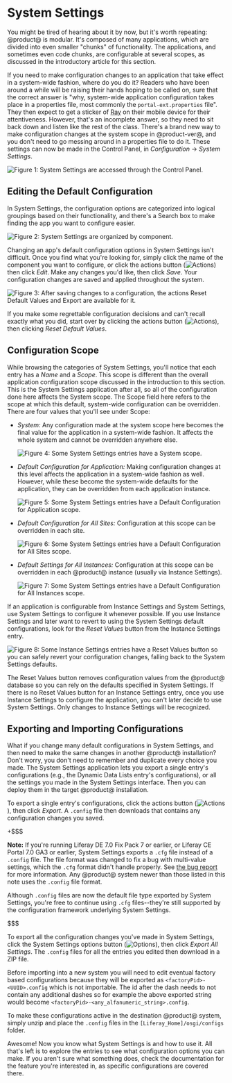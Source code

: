 # System Settings [](id=system-settings)

You might be tired of hearing about it by now, but it's worth repeating: 
@product@ is modular. It's composed of many applications, which are divided into 
even smaller "chunks" of functionality. The applications, and sometimes even 
code chunks, are configurable at several scopes, as discussed in the 
introductory article for this section. 

If you need to make configuration changes to an application that take effect in 
a system-wide fashion, where do you do it?  Readers who have been around a while 
will be raising their hands hoping to be called on, sure that the correct answer 
is "why, system-wide application configuration takes place in a properties file, 
most commonly the `portal-ext.properties` file". They then expect to get a 
sticker of 
[Ray](https://web.liferay.com/web/olaf.kock/blog/-/blogs/radio-liferay-episode-45-bryan-ho-on-design-and-ray) 
on their mobile device for their attentiveness. However, that's an incomplete 
answer, so they need to sit back down and listen like the rest of the class. 
There's a brand new way to make configuration changes at the system scope in 
@product-ver@, and you don't need to go messing around in a properties file to 
do it. These settings can now be made in the Control Panel, in *Configuration* 
&rarr; *System Settings*. 

![Figure 1: System Settings are accessed through the Control Panel.](../../../images/system-settings-product-menu.png)

## Editing the Default Configuration [](id=editing-the-default-configuration)

In System Settings, the configuration options are categorized into logical 
groupings based on their functionality, and there's a Search box to make finding 
the app you want to configure easier. 

![Figure 2: System Settings are organized by component.](../../../images/system-settings-nav-search.png)

Changing an app's default configuration options in System Settings isn't 
difficult. Once you find what you're looking for, simply click the name of the 
component you want to configure, or click the actions button 
(![Actions](../../../images/icon-actions.png)) then click *Edit*. Make any 
changes you'd like, then click *Save*. Your configuration changes are saved and 
applied throughout the system. 

![Figure 3: After saving changes to a configuration, the actions *Reset Default Values* and *Export* are available for it.](../../../images/system-settings-actions.png)

If you make some regrettable configuration decisions and can't recall exactly
what you did, start over by clicking the actions button
(![Actions](../../../images/icon-actions.png)), then clicking *Reset Default
Values*. 

## Configuration Scope [](id=configuration-scope)

While browsing the categories of System Settings, you'll notice that each entry
has a *Name* and a *Scope*. This scope is different than the overall
application configuration scope discussed in the introduction to this section.
This is the System Settings application after all, so all of the configuration
done here affects the System scope. The Scope field here refers to the scope at 
which this default, system-wide configuration can be overridden. There are four 
values that you'll see under Scope: 

- *System:* Any configuration made at the system scope here becomes the final
  value for the application in a system-wide fashion. It affects the whole
  system and cannot be overridden anywhere else. 

    ![Figure 4: Some System Settings entries have a System scope.](../../../images/system-settings-system-scope.png)

- *Default Configuration for Application:* Making configuration changes at this
  level affects the application in a system-wide fashion as well. However, while
  these become the system-wide defaults for the application, they can be 
  overridden from each application instance. 

    ![Figure 5: Some System Settings entries have a Default Configuration for Application scope.](../../../images/system-settings-application-scope.png)

- *Default Configuration for All Sites:* Configuration at this scope can be
  overridden in each site. 

    ![Figure 6: Some System Settings entries have a Default Configuration for All Sites scope.](../../../images/system-settings-site-scope.png)

- *Default Settings for All Instances:* Configuration at this scope can be
  overridden in each @product@ instance (usually via Instance Settings). 

    ![Figure 7: Some System Settings entries have a Default Configuration for All Instances scope.](../../../images/system-settings-instance-scope.png)

If an application is configurable from Instance Settings and System Settings,
use System Settings to configure it whenever possible. If you use Instance
Settings and later want to revert to using the System Settings default
configurations, look for the *Reset Values* button from the Instance Settings
entry. 

![Figure 8: Some Instance Settings entries have a *Reset Values* button so you can safely revert your configuration changes, falling back to the System Settings defaults.](../../../images/instance-settings-reset-values.png)

The Reset Values button removes configuration values from the @product@ database
so you can rely on the defaults specified in System Settings. If there is no
Reset Values button for an Instance Settings entry, once you use Instance
Settings to configure the application, you can't later decide to use System
Settings. Only changes to Instance Settings will be recognized. 

<!-- Perhaps show a proof-of-concept example here? -->

<!-- Need a Lunar Resort example? -->

## Exporting and Importing Configurations [](id=exporting-and-importing-configurations)

What if you change many default configurations in System Settings, and then need 
to make the same changes in another @product@ installation? Don't worry, you 
don't need to remember and duplicate every choice you made. The System Settings 
application lets you export a single entry's configurations (e.g., the Dynamic 
Data Lists entry's configurations), or all the settings you made in the System 
Settings interface. Then you can deploy them in the target @product@ 
installation. 

To export a single entry's configurations, click the actions button
(![Actions](../../../images/icon-actions.png)), then click *Export*. A `.config` 
file then downloads that contains any configuration changes you saved. 

+$$$

**Note:** If you're running Liferay DE 7.0 Fix Pack 7 or earlier, or Liferay CE 
Portal 7.0 GA3 or earlier, System Settings exports a `.cfg` file instead of a 
`.config` file. The file format was changed to fix a bug with multi-value 
settings, which the `.cfg` format didn't handle properly. See
[the bug report](https://issues.liferay.com/browse/LPS-67890)
for more information. Any @product@ system newer than those listed in this note 
uses the `.config` file format. 

Although `.config` files are now the default file type exported by System 
Settings, you're free to continue using `.cfg` files--they're still supported by 
the configuration framework underlying System Settings. 

$$$

To export all the configuration changes you've made in System Settings, click 
the System Settings options button 
(![Options](../../../images/icon-options.png)), then click *Export All 
Settings*. The `.config` files for all the entries you edited then download in a 
ZIP file. 

Before importing into a new system you will need to edit eventual factory based 
configurations because they will be exported as `<factoryPid>-<UUID>.config` which is
not importable. The id after the dash needs to not contain any additional dashes
so for example the above exported string would become `<factoryPid>-<any_alfanumeric_string>.config`.

To make these configurations active in the destination @product@ system, simply 
unzip and place the `.config` files in the `[Liferay_Home]/osgi/configs` folder.

Awesome! Now you know what System Settings is and how to use it. All that's left 
is to explore the entries to see what configuration options you can make. If you 
aren't sure what something does, check the documentation for the feature you're 
interested in, as specific configurations are covered there. 
